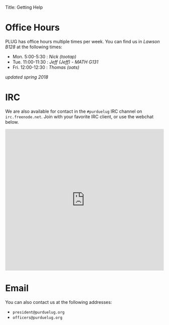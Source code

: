 Title: Getting Help

# Office Hours
  PLUG has office hours multiple times per week. You can find us in *Lawson B128* at the following times:
  
  - Mon. 5:00-5:30 : *Nick (tootap)*
  - Tue. 11:00-11:30 : *Jeff (Jeff) - MATH G131*
  - Fri. 12:00-12:30 : *Thomas (oats)*

  *updated spring 2018*

# IRC

  We are also available for contact in the `#purduelug` IRC channel on `irc.freenode.net`.  Join with your favorite IRC client, or use the webchat below.
  
<iframe src="https://kiwiirc.com/client/irc.freenode.net/?nick=Webchat|?&theme=mini#purduelug" style="border:0; width:100%; height:450px;"></iframe>

# Email

  You can also contact us at the following addresses:

  - `president@purduelug.org`
  - `officers@purduelug.org`
